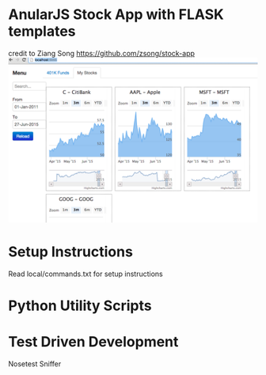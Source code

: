 # AnularJS Stock App with FLASK templates
credit to Ziang Song https://github.com/zsong/stock-app
![alt tag](https://github.com/quangly/Python-Stock-Tracker/blob/master/App/screenshots/stock-screenshot.png)

# Setup Instructions
Read local/commands.txt for setup instructions

# Python Utility Scripts

# Test Driven Development
Nosetest Sniffer
